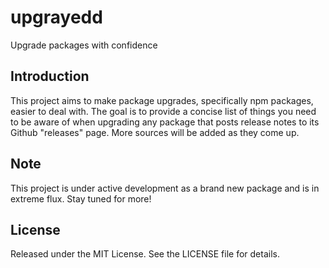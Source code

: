 # upgrayedd

Upgrade packages with confidence

## Introduction

This project aims to make package upgrades, specifically npm packages, easier to deal with. The goal is to provide a concise list of things you need to be aware of when upgrading any package that posts release notes to its Github "releases" page. More sources will be added as they come up.

## Note

This project is under active development as a brand new package and is in extreme flux. Stay tuned for more!

## License

Released under the MIT License. See the LICENSE file for details.
